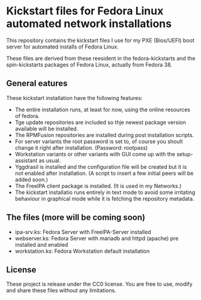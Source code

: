 # Kickstart files for Fedora Linux automated network installations  

This repository contains the kickstart files I use for my PXE (Bios/UEFI) boot server for automated installs of Fedora Linux.  

These files are derived from these reesident in the fedora-kickstarts and the spin-kickstarts packages of Fedora Linux, actually from Fedora 38.  

## General eatures

These kickstart installation have the following features:  

- The entire installation runs, at least for now, using the online resources of fedora.
- Tge update repositories are included so thje newest package version available will be installed.
- The RPMFusion repositories are installed during post installation scripts.
- For server variants the root password is set to, of course you shoult change it right after installation. (Password: rootpass)
- Workstation variants or other variants with GUI come up with the setup-assistant as usual.
- Yggdrasil is installed and the configuration file will be created but it is not enabled after installation. (A script to insert a few initial peers will be added soon.)
- The FreeIPA client package is installed. (It is used in my Networks.)
- The kickstart installatio runs entirely in text mode to avoid some irritating behaviour in graphical mode while it is fetching the repository metadata.

## The files (more will be coming soon)

- ipa-srv.ks: Fedora Server with FreeIPA-Server installed
- webserver.ks: Fedora Server with mariadb and httpd (apache) pre installed and enabled
- workstation.ks: Fedora Workstation default installation

## License

These project is release under the CC0 license. You are free to use, modify and share these files without any limitations.
